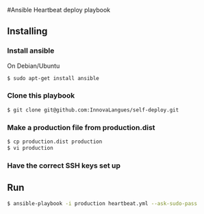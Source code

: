 #Ansible Heartbeat deploy playbook

## Installing

### Install ansible

On Debian/Ubuntu

````bash
$ sudo apt-get install ansible
````

### Clone this playbook

````bash
$ git clone git@github.com:InnovaLangues/self-deploy.git

````

### Make a production file from production.dist
````bash
$ cp production.dist production
$ vi production
````

### Have the correct SSH keys set up

## Run

````bash
$ ansible-playbook -i production heartbeat.yml --ask-sudo-pass
````